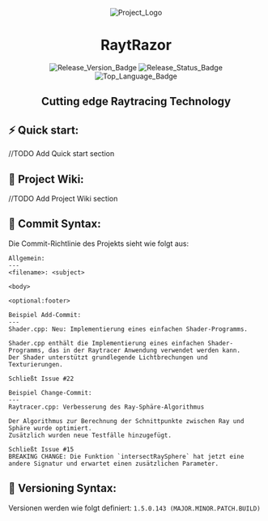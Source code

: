 <div align="center">

![Project_Logo](https://github.com/lgndluke/RaytRazor/)

# RaytRazor

![Release_Version_Badge](https://img.shields.io/github/v/release/lgndluke/RaytRazor?include_prereleases&sort=date&display_name=release&style=for-the-badge&label=Release%3A)
![Release_Status_Badge](https://img.shields.io/github/actions/workflow/status/lgndluke/RaytRazor/build-latest.yml?branch=main&style=for-the-badge&label=Build%20status%3A)
![Top_Language_Badge](https://img.shields.io/github/languages/top/lgndluke/RaytRazor?style=for-the-badge&label=Language%3A)

## Cutting edge Raytracing Technology

</div>

## ⚡️ Quick start:

//TODO Add Quick start section

## 📖 Project Wiki:

//TODO Add Project Wiki section

## 🔩 Commit Syntax:

Die Commit-Richtlinie des Projekts sieht wie folgt aus:

```
Allgemein:
---
<filename>: <subject>
    	
<body>
    	
<optional:footer>
```

```
Beispiel Add-Commit:
---
Shader.cpp: Neu: Implementierung eines einfachen Shader-Programms.
    	
Shader.cpp enthält die Implementierung eines einfachen Shader-Programms, das in der Raytracer Anwendung verwendet werden kann.
Der Shader unterstützt grundlegende Lichtbrechungen und Texturierungen.

Schließt Issue #22
```

```
Beispiel Change-Commit:
---
Raytracer.cpp: Verbesserung des Ray-Sphäre-Algorithmus
    	
Der Algorithmus zur Berechnung der Schnittpunkte zwischen Ray und Sphäre wurde optimiert.
Zusätzlich wurden neue Testfälle hinzugefügt.

Schließt Issue #15
BREAKING CHANGE: Die Funktion `intersectRaySphere` hat jetzt eine andere Signatur und erwartet einen zusätzlichen Parameter.
```

## 🔧 Versioning Syntax:

Versionen werden wie folgt definiert: ```1.5.0.143 (MAJOR.MINOR.PATCH.BUILD)```
